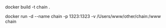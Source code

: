 docker build -t chain .

docker run -d --name chain -p 1323:1323 -v /Users/www/other/chain:/www chain
